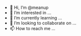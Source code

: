 - 👋 Hi, I’m @meanup
- 👀 I’m interested in ...
- 🌱 I’m currently learning ...
- 💞️ I’m looking to collaborate on ...
- 📫 How to reach me ...

<!---
meanup/meanup is a ✨ special ✨ repository because its `README.md` (this file) appears on your GitHub profile.
You can click the Preview link to take a look at your changes.
--->
